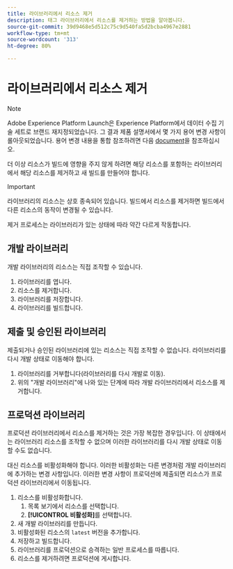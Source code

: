 ```yaml
---
title: 라이브러리에서 리소스 제거
description: 태그 라이브러리에서 리소스를 제거하는 방법을 알아봅니다.
source-git-commit: 39d9468e5d512c75c9d540fa5d2bcba4967e2881
workflow-type: tm+mt
source-wordcount: '313'
ht-degree: 80%

---
```


# 라이브러리에서 리소스 제거

>[!NOTE]
>
>Adobe Experience Platform Launch은 Experience Platform에서 데이터 수집 기술 세트로 브랜드 재지정되었습니다. 그 결과 제품 설명서에서 몇 가지 용어 변경 사항이 롤아웃되었습니다. 용어 변경 내용을 통합 참조하려면 다음 [document](../../term-updates.md)을 참조하십시오.

더 이상 리소스가 빌드에 영향을 주지 않게 하려면 해당 리소스를 포함하는 라이브러리에서 해당 리소스를 제거하고 새 빌드를 만들어야 합니다.

>[!IMPORTANT]
>
>라이브러리의 리소스는 상호 종속되어 있습니다. 빌드에서 리소스를 제거하면 빌드에서 다른 리소스의 동작이 변경될 수 있습니다.

제거 프로세스는 라이브러리가 있는 상태에 따라 약간 다르게 작동합니다.

## 개발 라이브러리

개발 라이브러리의 리소스는 직접 조작할 수 있습니다.

1. 라이브러리를 엽니다.
1. 리소스를 제거합니다.
1. 라이브러리를 저장합니다.
1. 라이브러리를 빌드합니다.

## 제출 및 승인된 라이브러리

제출되거나 승인된 라이브러리에 있는 리소스는 직접 조작할 수 없습니다. 라이브러리를 다시 개발 상태로 이동해야 합니다.

1. 라이브러리를 거부합니다(라이브러리를 다시 개발로 이동).
1. 위의 &quot;개발 라이브러리&quot;에 나와 있는 단계에 따라 개발 라이브러리에서 리소스를 제거합니다.

## 프로덕션 라이브러리

프로덕션 라이브러리에서 리소스를 제거하는 것은 가장 복잡한 경우입니다. 이 상태에서는 라이브러리 리소스를 조작할 수 없으며 이러한 라이브러리를 다시 개발 상태로 이동할 수도 없습니다.

대신 리소스를 비활성화해야 합니다. 이러한 비활성화는 다른 변경처럼 개발 라이브러리에 추가하는 변경 사항입니다. 이러한 변경 사항이 프로덕션에 제출되면 리소스가 프로덕션 라이브러리에서 이동됩니다.

1. 리소스를 비활성화합니다.
   1. 목록 보기에서 리소스를 선택합니다.
   1. **[!UICONTROL 비활성화]**&#x200B;를 선택합니다.
1. 새 개발 라이브러리를 만듭니다.
1. 비활성화된 리소스의 `latest` 버전을 추가합니다.
1. 저장하고 빌드합니다.
1. 라이브러리를 프로덕션으로 승격하는 일반 프로세스를 따릅니다.
1. 리소스를 제거하려면 프로덕션에 게시합니다.

